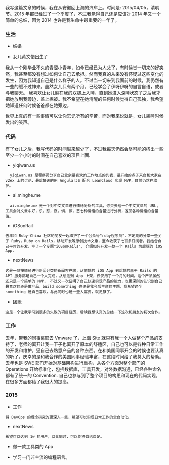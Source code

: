 我写这篇文章的时候，我在从安徽回上海的汽车上。时间是: 2015/04/05，清明节。2015 年都已经过了一个季度了，不过我觉得自己还是应该对 2014 年又一个简单的总结，因为 2014 也许是我生命中最重要的一年了。

### 生活

* 结婚

* 女儿黄文惜出生了

我从一个刚毕业不久的青涩小青年，如今已经已为人父了，有时候觉一切来的好突然，我甚至都没有想过如何让自己去承担。然而我真的从来没有怀疑过这些变化的发生，因为我知道自己是什么样子的人。不过当一切来到我面前的时候，我仍然有一些的缓不过神来。虽然女儿只有两个月，已经学会了伊呀伊呀的自言自语，或者与我聊天。 我喜欢让女儿躺在我的双腿上入睡，直到她进入深睡状态了之后我才把她放到我旁边，盖上棉被。我不希望在她清醒的任何时候觉得自己孤独，我希望她知道任何时候爸爸都在她旁边。

世界上真的有一些事情可以让你忘记所有的辛苦，而对我来说就是，女儿熟睡时候发出的笑声。

### 代码

有了女儿之后，我写代码的时间越来越少了，不过我每天仍然会尽可能的挤出一些至少一个小时的时间在自己喜欢的项目上面.

* yiqiwan.us

```
  yiqiwan.us 是程序员分享自己业余最喜欢的工作地点的列表，最开始的点子来自和大家在 v2ex 上的讨论，最后快速的用 AngularJS 配合 LeanCloud 实现 MVP，目前仍然在维护。
```

* ai.minghe.me

```
  ai.minghe.me 是一个对中文文章进行情绪分析的工具，你只要给一个中文文章的 URL, 工具会对文章中好，乐，怒，哀，惧，惊，恶七种情绪的含量进行分析，返回各种情绪的含量值。
```

* iOSonRail

```
去年和 Ruby-China 社区的朋友一起维护了一个公众号"ruby程序员"，不定期的分享一些关于 Ruby，Ruby on Rails，移动开发等原创技术文章，至今收获了七百多订阅者。我结合自己平时的开发，写了一个专题"iOSonRails", 介绍如何开发一款一个 Rails 为后端的 iOS App.
```

* nextNews

```
这是一款按情绪进行新闻分类的新闻客户端，从前端的 iOS App 到后端的基于 Rails 的 API 服务都是自己一个人完成，从想法到 App 上架，仅仅用了一个月的时间。这个产品虽然还只是一个简单的 MVP， 不过又一次证明了自己快速实现产品的能力，也更深刻的认识到自己最喜欢的还是做产品，build something 也许是我今后生命的主题，我希望这个 something 是自己喜欢，与此同时也是一些人需要，就足够了。
```

* 团账

```
这是一个让我学习到很多的失败的项目经历，后续我想认真的总结一下这次和朋友的初次合作。
```

### 工作

去年，带我的同事离职去 Vmware 了，上海 Site 就只有我一个人做整个产品的支持了，老师的离开让我一下子也离开了原本的舒适区，自己也可以是各种日常工作的开发和维护，逼自己去熟悉产品的各种东西。在和美国同事开会的时候也要认真的听了，庆幸的是和我合作的美国同事经验丰富，在这段时间给了我莫大的帮助。 去年也是 SWE 部门开始对基础架构进行重构，从各个方面对整个部门的 Operations 开始标准化，包括数据库，工具开发，对外数据沟通，已经各种命名都有了统一的 Convention. 自己也参与到了整个项目的构思和现在的代码实现，在很多方面都给了我很大的提高。

### 2015

* 工作

```
将 DevOps 的理念研究的更深入一些，希望可以实现日常工作的全自动化。
```

* nextNews

```
希望可以达到 1w 的用户，以此同时，可以能够自给自足。
```

* 做一款工具类的 App

* 学习一门非主流的编程语言。
